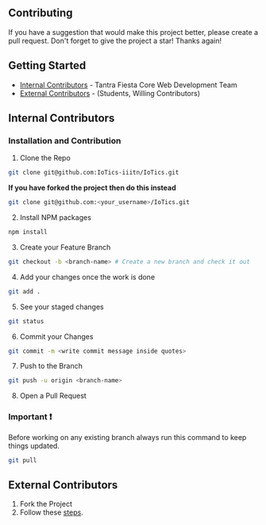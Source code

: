 ## Contributing

If you have a suggestion that would make this project better, please create a pull request.
Don't forget to give the project a star! Thanks again!

## Getting Started
- [Internal Contributors](#internal-contributors) - Tantra Fiesta Core Web Development Team
- [External Contributors](#external-contributors) - (Students, Willing Contributors)

## Internal Contributors
### Installation and Contribution
1. Clone the Repo
```sh
git clone git@github.com:IoTics-iiitn/IoTics.git
```
**If you have forked the project then do this instead**
```sh
git clone git@github.com:<your_username>/IoTics.git
```

2. Install NPM packages
```sh
npm install
```
3. Create your Feature Branch 
```sh
git checkout -b <branch-name> # Create a new branch and check it out
```
4. Add your changes once the work is done
```sh
git add .
```
5. See your staged changes
```sh
git status
```
6. Commit your Changes
```sh
git commit -m <write commit message inside quotes>
```
7. Push to the Branch 
```sh
git push -u origin <branch-name>
```
8. Open a Pull Request

### Important ❗
Before working on any existing branch always run this command to keep things updated.
```sh
git pull
```


## External Contributors
1. Fork the Project
2. Follow these [steps](#installation-and-contribution).